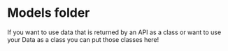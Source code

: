 # Models folder

If you want to use data that is returned by an API as a class or
want to use your Data as a class you can put those classes here!
